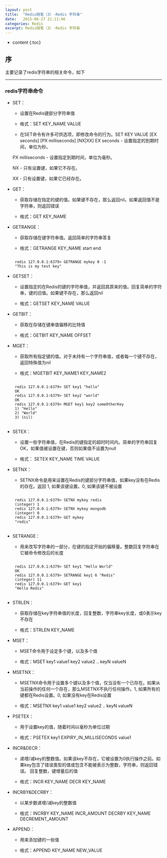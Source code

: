 ```yaml
---
layout: post
title:  "Redis随笔（3）-Redis 字符串"
date:   2015-06-27 21:11:46
categories: Redis
excerpt: Redis随笔（3）-Redis 字符串
---
```


* content
{:toc}


## 序

主要记录了redis字符串的相关命令，如下

---

### redis字符串命令

 * SET：

   * 设置在Redis键部分字符串值

   * 格式：SET KEY_NAME VALUE

   * 在SET命令有许多可供选项，即修改命令的行为。SET KEY VALUE \[EX seconds\] \[PX milliseconds\] \[NX\|XX\]
    EX seconds - 设置指定的到期时间，单位为秒。

    PX milliseconds - 设置指定到期时间，单位为毫秒。

    NX - 只有设置键，如果它不存在。

    XX - 只有设置键，如果它已经存在。

 * GET：

   * 获取存储在指定的键的值。如果键不存在，那么返回nil。如果返回值不是字符串，则返回错误

   * 格式：GET KEY_NAME

 * GETRANGE：

   * 获取存储在键字符串值。返回简单的字符串答复

   * 格式：GETRANGE KEY_NAME start end
   <pre><code>
    redis 127.0.0.1:6379> GETRANGE mykey 0 -1
    "This is my test key"
   </code></pre>

 * GETSET：

   * 设置指定的在Redis的键的字符串值，并返回其原来的值。回复简单的字符串，键的旧值。如果键不存在，那么返回nil

   * 格式：GETSET KEY_NAME VALUE

 * GETBIT：

   * 获取在存储在键串值偏移的比特值

   * 格式：GETBIT KEY_NAME OFFSET

 * MGET：

   * 获取所有指定键的值。对于未持有一个字符串值，或者每一个键不存在，返回特殊值为nil

   * 格式：MGETBIT KEY_NAME1 KEY_NAME2
   <pre><code>
    redis 127.0.0.1:6379> SET key1 "hello"
    OK
    redis 127.0.0.1:6379> SET key2 "world"
    OK
    redis 127.0.0.1:6379> MGET key1 key2 someOtherKey
    1) "Hello"
    2) "World"
    3) (nil)
    </code></pre>

 * SETEX：

   * 设置一些字符串值，在Redis的键指定的超时时间内。简单的字符串回复OK，如果值被设置在键，否则如果值不设置为null

   * 格式： SETEX KEY_NAME TIME VALUE

 * SETNX：

   *  SETNX命令是用来设置在Redis的键部分字符串值，如果key没有在Redis的存在。返回 1, 如果该键设置。0, 如果该键不被设置
   <pre><code>
    redis 127.0.0.1:6379> SETNX mykey redis
    (integer) 1
    redis 127.0.0.1:6379> SETNX mykey mongodb
    (integer) 0
    redis 127.0.0.1:6379> GET mykey
    "redis"
    </code></pre>

 * SETRANGE：

   * 用来改写字符串的一部分，在键的指定开始的偏移量。整数回复字符串在它被命令修改后的长度
    <pre><code>
    redis 127.0.0.1:6379> SET key1 "Hello World"
    OK
    redis 127.0.0.1:6379> SETRANGE key1 6 "Redis"
    (integer) 11
    redis 127.0.0.1:6379> GET key1
    "Hello Redis"
    </code></pre>

 * STRLEN：

   * 获取存储在key字符串值的长度，回复整数，字符串key长度，或0表示key不存在

   * 格式：STRLEN KEY_NAME

 * MSET：

   * MSET命令用于设定多个键，以及多个值

   * 格式：MSET key1 value1 key2 value2 .. keyN valueN

 * MSETNX：

   * MSETNX命令用于设置多个键以及多个值，仅当没有一个已存在。如果从当前操作的任何一个存在，那么MSETNX不执行任何操作。1, 如果所有的键都在Redis设置。0, 如果没有key在Redis设置

   * 格式：MSETNX key1 value1 key2 value2 .. keyN valueN

 * PSETEX：

   * 用于设置key的值，随着时间以毫秒为单位过期

   * 格式：PSETEX key1 EXPIRY_IN_MILLISECONDS value1

 * INCR&DECR：

   * 递增/减key的整数值。如果该key不存在，它被设置为0执行操作之前。如果key包含了错误类型的值或包含不能被表示为整数，字符串，则返回错误。 回复整数，键增量后的值

   * 格式：INCR KEY_NAME     DECR KEY_NAME

 * INCRBY&DECRBY：

   * 以某步数递增/减key的整数值

   * 格式：INCRBY KEY_NAME INCR_AMOUNT     DECRBY KEY_NAME DECREMENT_AMOUNT

 * APPEND：

   *  用来添加键的一些值

   * 格式：APPEND KEY_NAME NEW_VALUE